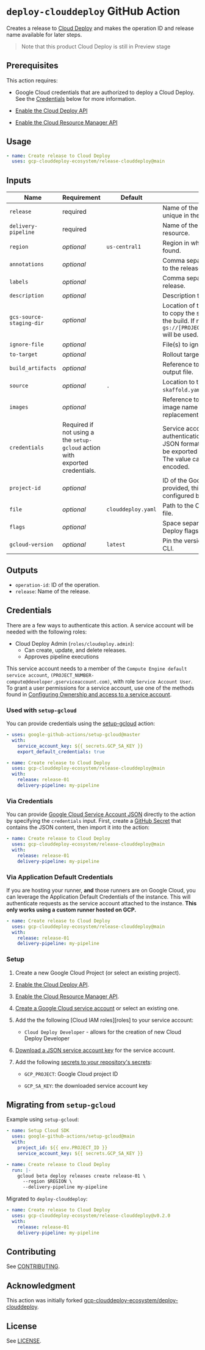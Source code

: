 <!--
Copyright 2020 Google LLC

Licensed under the Apache License, Version 2.0 (the "License");
you may not use this file except in compliance with the License.
You may obtain a copy of the License at

    http://www.apache.org/licenses/LICENSE-2.0

Unless required by applicable law or agreed to in writing, software
distributed under the License is distributed on an "AS IS" BASIS,
WITHOUT WARRANTIES OR CONDITIONS OF ANY KIND, either express or implied.
See the License for the specific language governing permissions and
limitations under the License.
-->
# `deploy-clouddeploy` GitHub Action

Creates a release to [Cloud Deploy][cloud-deploy] and makes the operation ID and release name available for later steps.

> Note that this product Cloud Deploy is still in Preview stage

## Prerequisites

This action requires:

* Google Cloud credentials that are authorized to deploy a
Cloud Deploy. See the [Credentials](#credentials) below for more information.

* [Enable the Cloud Deploy API](http://console.cloud.google.com/apis/library/clouddeploy.googleapis.com)
* [Enable the Cloud Resource Manager API](http://console.cloud.google.com/apis/library/cloudresourcemanager.googleapis.com)

## Usage

```yaml
- name: Create release to Cloud Deploy
  uses: gcp-clouddeploy-ecosystem/release-clouddeploy@main
```

## Inputs

| Name          | Requirement | Default | Description |
| ------------- | ----------- | ------- | ----------- |
| `release` | required | | Name of the release, it needs to be unique in the pipeline. |
| `delivery-pipeline` | required | | Name of the `DeliveryPipeline` resource. |
| `region`| _optional_ | `us-central1` | Region in which the resource can be found. |
| `annotations` | _optional_ | | Comma separated annotations to add to the release. |
| `labels` | _optional_ | | Comma separated labels to add to the release. |
| `description` | _optional_ | | Description to add to the release |
| `gcs-source-staging-dir` | _optional_ |  | Location of the Cloud Storage bucket to copy the source used for staging the build. If not set, the default bucket `gs://[PROJECT_ID]_clouddeploy/source` will be used. |
| `ignore-file` | _optional_ | | File(s) to ignore on source upload. |
| `to-target` | _optional_ | | Rollout target. |
| `build_artifacts` | _optional_ | | Reference to a Skaffold build artifacts output file. |
| `source` | _optional_ | `.` | Location to the source that contains `skaffold.yaml`. |
| `images` | _optional_ | | Reference to a collection of individual image name to image full path replacements. |
| `credentials`| Required if not using a the `setup-gcloud` action with exported credentials. | | Service account key to use for authentication. This should be the JSON formatted private key which can be exported from the Cloud Console. The value can be raw or base64-encoded.  |
| `project-id`| _optional_ | | ID of the Google Cloud project. If provided, this will override the project configured by `setup-gcloud`. |
| `file` | _optional_ | `clouddeploy.yaml` | Path to the Cloud Deploy configuration file. |
| `flags` | _optional_ | | Space separated list of other Cloud Deploy flags. |
| `gcloud-version` | _optional_ | `latest` | Pin the version of Cloud SDK `gcloud` CLI. |

## Outputs

- `operation-id`: ID of the operation.
- `release`: Name of the release.

## Credentials

There are a few ways to authenticate this action. A service account will be needed
with the following roles:

- Cloud Deploy Admin (`roles/cloudeploy.admin`):
  - Can create, update, and delete releases.
  - Approves pipeline executions

This service account needs to a member of the `Compute Engine default service account`,
`(PROJECT_NUMBER-compute@developer.gserviceaccount.com)`, with role
`Service Account User`. To grant a user permissions for a service account, use
one of the methods found in [Configuring Ownership and access to a service account](https://cloud.google.com/iam/docs/granting-roles-to-service-accounts#granting_access_to_a_user_for_a_service_account).

### Used with `setup-gcloud`

You can provide credentials using the [setup-gcloud][setup-gcloud] action:

```yaml
- uses: google-github-actions/setup-gcloud@master
  with:
    service_account_key: ${{ secrets.GCP_SA_KEY }}
    export_default_credentials: true

- name: Create release to Cloud Deploy
  uses: gcp-clouddeploy-ecosystem/release-clouddeploy@main
  with:
    release: release-01
    delivery-pipeline: my-pipeline
```

### Via Credentials

You can provide [Google Cloud Service Account JSON][sa] directly to the action
by specifying the `credentials` input. First, create a [GitHub
Secret][gh-secret] that contains the JSON content, then import it into the
action:

```yaml
- name: Create release to Cloud Deploy
  uses: gcp-clouddeploy-ecosystem/release-clouddeploy@main
  with:
    release: release-01
    delivery-pipeline: my-pipeline
```

### Via Application Default Credentials

If you are hosting your runner, **and** those runners are on Google Cloud,
you can leverage the Application Default Credentials of the instance. This will
authenticate requests as the service account attached to the instance. **This
only works using a custom runner hosted on GCP.**

```yaml
- name: Create release to Cloud Deploy
  uses: gcp-clouddeploy-ecosystem/release-clouddeploy@main
  with:
    release: release-01
    delivery-pipeline: my-pipeline
```

### Setup

1.  Create a new Google Cloud Project (or select an existing project).

1. [Enable the Cloud Deploy API](https://console.cloud.google.com/flows/enableapi?apiid=clouddeploy.googleapis.com).

1. [Enable the Cloud Resource Manager API](https://console.cloud.google.com/flows/enableapi?apiid=cloudresourcemanager.googleapis.com).

1.  [Create a Google Cloud service account][sa] or select an existing one.

1.  Add the the following [Cloud IAM roles][roles] to your service account:

    - `Cloud Deploy Developer` - allows for the creation of new Cloud Deploy Developer

1.  [Download a JSON service account key][create-key] for the service account.

1.  Add the following [secrets to your repository's secrets][gh-secret]:

    - `GCP_PROJECT`: Google Cloud project ID

    - `GCP_SA_KEY`: the downloaded service account key

## Migrating from `setup-gcloud`

Example using `setup-gcloud`:

```YAML
- name: Setup Cloud SDK
  uses: google-github-actions/setup-gcloud@main
  with:
    project_id: ${{ env.PROJECT_ID }}
    service_account_key: ${{ secrets.GCP_SA_KEY }}

- name: Create release to Cloud Deploy
  run: |-
    gcloud beta deploy releases create release-01 \
      --region $REGION \
      --delivery-pipeline my-pipeline
```

Migrated to `deploy-clouddeploy`:

```YAML
- name: Create release to Cloud Deploy
  uses: gcp-clouddeploy-ecosystem/release-clouddeploy@v0.2.0
  with:
    release: release-01
    delivery-pipeline: my-pipeline
```

## Contributing

See [CONTRIBUTING](CONTRIBUTING.md).

## Acknowledgment

This action was initially forked [gcp-clouddeploy-ecosystem/deploy-clouddeploy](https://github.com/gcp-clouddeploy-ecosystem/deploy-clouddeploy).

## License

See [LICENSE](LICENSE).

[cloud-deploy]: https://cloud.google.com/deploy
[sa]: https://cloud.google.com/iam/docs/creating-managing-service-accounts
[create-key]: https://cloud.google.com/iam/docs/creating-managing-service-account-keys
[gh-runners]: https://help.github.com/en/actions/hosting-your-own-runners/about-self-hosted-runners
[gh-secret]: https://help.github.com/en/actions/configuring-and-managing-workflows/creating-and-storing-encrypted-secrets
[setup-gcloud]: ./setup-gcloud
[artifact-api]: https://console.cloud.google.com/flows/enableapi?apiid=artifactregistry.googleapis.com&redirect=https://cloud.google.com/artifact-registry/docs/docker/quickstart&_ga=2.234012894.1325218733.1623704963-2035038643.1623704963
[repo]: https://cloud.google.com/artifact-registry/docs/manage-repos
